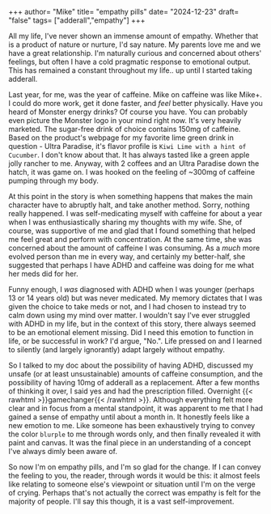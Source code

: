 +++
author= "Mike"
title= "empathy pills"
date= "2024-12-23"
draft= "false"
tags= ["adderall","empathy"]
+++

All my life, I've never shown an immense amount of empathy. Whether that is a product of nature or nurture, I'd say nature. My parents love me and we have a great relationship. I'm naturally curious and concerned about others' feelings, but often I have a cold pragmatic response to emotional output. This has remained a constant throughout my life.. up until I started taking adderall.

Last year, for me, was the year of caffeine. Mike on caffeine was like Mike+. I could do more work, get it done faster, and _feel_ better physically. Have you heard of Monster energy drinks? Of course you have. You can probably even picture the Monster logo in your mind right now. It's very heavily marketed. The sugar-free drink of choice contains 150mg of caffeine. Based on the product's webpage for my favorite lime green drink in question - Ultra Paradise, it's flavor profile is `Kiwi Lime with a hint of Cucumber`. I don't know about that. It has always tasted like a green apple jolly rancher to me. Anyway, with 2 coffees and an Ultra Paradise down the hatch, it was game on. I was hooked on the feeling of ~300mg of caffeine pumping through my body.

At this point in the story is when something happens that makes the main character have to abruptly halt, and take another method. Sorry, nothing really happened. I was self-medicating myself with caffeine for about a year when I was enthusiastically sharing my thoughts with my wife. She, of course, was supportive of me and glad that I found something that helped me feel great and perform with concentration. At the same time, she was concerned about the amount of caffeine I was consuming. As a _much_ more evolved person than me in every way, and certainly my better-half, she suggested that perhaps I have ADHD and caffeine was doing for me what her meds did for her.

Funny enough, I _was_ diagnosed with ADHD when I was younger (perhaps 13 or 14 years old) but was never medicated. My memory dictates that I was given the choice to take meds or not, and I had chosen to instead try to calm down using my mind over matter. I wouldn't say I've ever struggled with ADHD in my life, but in the context of this story, there always seemed to be an emotional element missing. Did I need this emotion to function in life, or be successful in work? I'd argue, "No.". Life pressed on and I learned to silently (and largely ignorantly) adapt largely without empathy.

So I talked to my doc about the possibility of having ADHD, discussed my unsafe (or at least unsustainable) amounts of caffeine consumption, and the possibility of having 10mg of adderall as a replacement. After a few months of thinking it over, I said yes and had the prescription filled. Overnight {{< rawhtml >}}<span class="wiggle-letter">g</span><span class="wiggle-letter">a</span><span class="wiggle-letter">m</span><span class="wiggle-letter">e</span><span class="wiggle-letter">c</span><span class="wiggle-letter">h</span><span class="wiggle-letter">a</span><span class="wiggle-letter">n</span><span class="wiggle-letter">g</span><span class="wiggle-letter">e</span><span class="wiggle-letter">r</span>{{< /rawhtml >}}. Although everything felt more clear and in focus from a mental standpoint, it was apparent to me that I had gained a sense of empathy until about a month in. It honestly feels like a new emotion to me. Like someone has been exhaustively trying to convey the color `blurple` to me through words only, and then finally revealed it with paint and canvas. It was the final piece in an understanding of a concept I've always dimly been aware of.

So now I'm on empathy pills, and I'm so glad for the change. If I can convey the feeling to you, the reader, through words it would be this: it almost feels like relating to someone else's viewpoint or situation until I'm on the verge of crying. Perhaps that's not actually the correct was empathy is felt for the majority of people. I'll say this though, it is a vast self-improvement.
